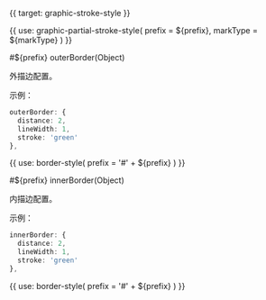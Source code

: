 {{ target: graphic-stroke-style }}

{{ use: graphic-partial-stroke-style(
prefix = ${prefix},
markType = ${markType}
) }}

#${prefix} outerBorder(Object)

外描边配置。

示例：

```ts
outerBorder: {
  distance: 2,
  lineWidth: 1,
  stroke: 'green'
},
```

{{ use: border-style(
prefix = '#' + ${prefix}
) }}

#${prefix} innerBorder(Object)

内描边配置。

示例：

```ts
innerBorder: {
  distance: 2,
  lineWidth: 1,
  stroke: 'green'
},
```

{{ use: border-style(
prefix = '#' + ${prefix}
) }}
